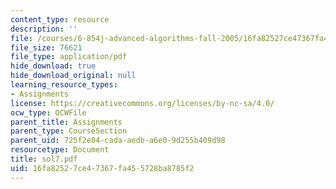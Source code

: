 ```yaml
---
content_type: resource
description: ''
file: /courses/6-854j-advanced-algorithms-fall-2005/16fa82527ce47367fa455728ba8785f2_sol7.pdf
file_size: 76621
file_type: application/pdf
hide_download: true
hide_download_original: null
learning_resource_types:
- Assignments
license: https://creativecommons.org/licenses/by-nc-sa/4.0/
ocw_type: OCWFile
parent_title: Assignments
parent_type: CourseSection
parent_uid: 725f2e04-cada-aedb-a6e0-9d255b409d98
resourcetype: Document
title: sol7.pdf
uid: 16fa8252-7ce4-7367-fa45-5728ba8785f2
---
```

